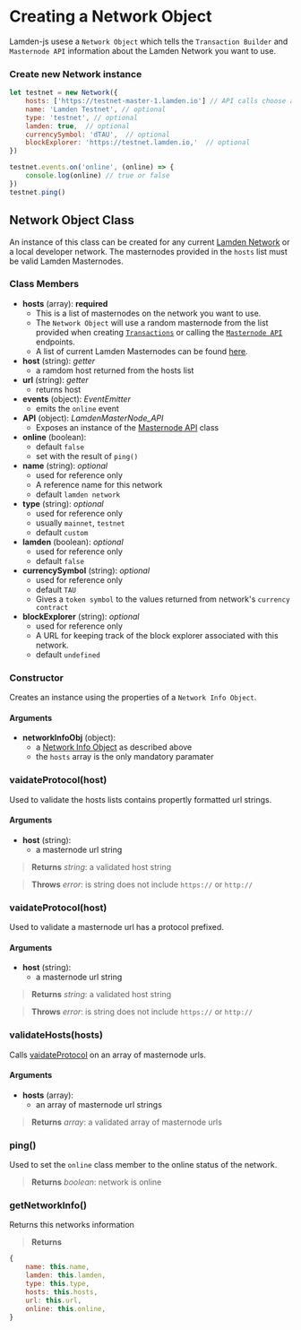 # Creating a Network Object


Lamden-js usese a `Network Object` which tells the `Transaction Builder` and `Masternode API` information about the Lamden Network you want to use.

### Create new Network instance
```javascript
let testnet = new Network({
    hosts: ['https://testnet-master-1.lamden.io'] // API calls choose a random entry from this list
    name: 'Lamden Testnet', // optional
    type: 'testnet', // optional
    lamden: true,  // optional
    currencySymbol: 'dTAU',  // optional
    blockExplorer: 'https://testnet.lamden.io,'  // optional
})

testnet.events.on('online', (online) => {
    console.log(online) // true or false
})
testnet.ping()
```

## Network Object Class
An instance of this class can be created for any current [Lamden Network](/docs/develop/blockchain/current_masternodes) or a local developer network. The masternodes provided in the `hosts` list 
must be valid Lamden Masternodes.     

### Class Members
- **hosts** (array): __required__
    - This is a list of masternodes on the network you want to use.
    - The `Network Object` will use a random masternode from the list provided when creating <u>[`Transactions`](/docs/develop/lamden_js/transactions)</u> or calling the <u>[`Masternode API`](/docs/develop/lamden_js/masternode_api_wrapper)</u> endpoints.
    - A list of current Lamden Masternodes can be found <u>[here](/docs/develop/blockchain/current_masternodes)</u>.
- **host** (string): *getter*
    - a ramdom host returned from the hosts list
- **url** (string): *getter*
    - returns host
- **events** (object): *EventEmitter*
    - emits the `online` event
- **API** (object): *LamdenMasterNode_API*
    - Exposes an instance of the <u>[Masternode API](/docs/develop/lamden_js/masternode_api_wrapper)</u> class
- **online** (boolean):
    - default `false`
    - set with the result of `ping()`
- **name** (string): *optional*
    - used for reference only
    - A reference name for this network
    - default `lamden network`
- **type** (string): *optional*
    - used for reference only
    - usually `mainnet`, `testnet`
    - default `custom`
- **lamden** (boolean): *optional*
    - used for reference only
    - default `false`
- **currencySymbol** (string): *optional*
    - used for reference only
    - default `TAU`
    - Gives a `token symbol` to the values returned from network's `currency contract`  
- **blockExplorer** (string): *optional*
    - used for reference only
    - A URL for keeping track of the block explorer associated with this network.
    - default `undefined` 


### Constructor
Creates an instance using the properties of a `Network Info Object`.

#### Arguments
- **networkInfoObj** (object): 
    - a [Network Info Object](/docs/develop/lamden_js/overview#creating-a-network-object) as described above
    - the `hosts` array is the only mandatory paramater


### vaidateProtocol(host)
Used to validate the hosts lists contains propertly formatted url strings.

#### Arguments
- **host** (string): 
    - a masternode url string

> **Returns** *string*: a validated host string

> **Throws** *error*: is string does not include `https://` or `http://` 


### vaidateProtocol(host)
Used to validate a masternode url has a protocol prefixed.

#### Arguments
- **host** (string): 
    - a masternode url string

> **Returns** *string*: a validated host string

> **Throws** *error*: is string does not include `https://` or `http://` 

### validateHosts(hosts)
Calls <u>[vaidateProtocol](/docs/develop/lamden_js/overview#vaidateprotocolhost-1)</u> on an array of masternode urls.

#### Arguments
- **hosts** (array): 
    - an array of masternode url strings

> **Returns** *array*: a validated array of masternode urls


### ping()
Used to set the `online` class member to the online status of the network.

> **Returns** *boolean*: network is online

### getNetworkInfo()
Returns this networks information

> **Returns** 
```javascript
{
    name: this.name,
    lamden: this.lamden,
    type: this.type,
    hosts: this.hosts,
    url: this.url,
    online: this.online,
}
```
